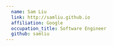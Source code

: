 ```yaml
---
  name: Sam Liu
  link: http://samliu.github.io
  affiliation: Google
  occupation_title: Software Engineer
  github: samliu
---
```

